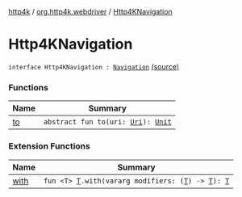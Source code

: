 [http4k](../../index.md) / [org.http4k.webdriver](../index.md) / [Http4KNavigation](./index.md)

# Http4KNavigation

`interface Http4KNavigation : `[`Navigation`](https://seleniumhq.github.io/selenium/docs/api/java/org/openqa/selenium/WebDriver/Navigation.html) [(source)](https://github.com/http4k/http4k/blob/master/http4k-testing-webdriver/src/main/kotlin/org/http4k/webdriver/Http4kWebDriver.kt#L30)

### Functions

| Name | Summary |
|---|---|
| [to](to.md) | `abstract fun to(uri: `[`Uri`](../../org.http4k.core/-uri/index.md)`): `[`Unit`](https://kotlinlang.org/api/latest/jvm/stdlib/kotlin/-unit/index.html) |

### Extension Functions

| Name | Summary |
|---|---|
| [with](../../org.http4k.core/with.md) | `fun <T> `[`T`](../../org.http4k.core/with.md#T)`.with(vararg modifiers: (`[`T`](../../org.http4k.core/with.md#T)`) -> `[`T`](../../org.http4k.core/with.md#T)`): `[`T`](../../org.http4k.core/with.md#T) |
